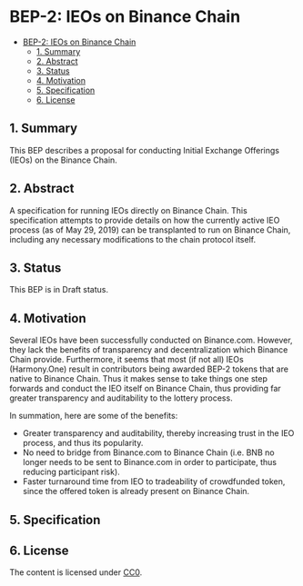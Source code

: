 # BEP-2: IEOs on Binance Chain


- [BEP-2: IEOs on Binance Chain](#ieos-on-binance-chain)
  * [1.  Summary](#1--summary)
  * [2.  Abstract](#2--abstract)
  * [3.  Status](#3--status)
  * [4.  Motivation](#4--motivation)
  * [5.  Specification](#5--specification)
  * [6. License](#6-license)

## 1.  Summary

This BEP describes a proposal for conducting Initial Exchange Offerings (IEOs) on the Binance Chain.

## 2.  Abstract

A specification for running IEOs directly on Binance Chain. This specification attempts to provide details on how the 
currently active IEO process (as of May 29, 2019) can be transplanted to run on Binance Chain, including any necessary 
modifications to the chain protocol itself.

## 3.  Status

This BEP is in Draft status.

## 4.  Motivation

Several IEOs have been successfully conducted on Binance.com. However, they lack the benefits of transparency and 
decentralization which Binance Chain provide. Furthermore, it seems that most (if not all) IEOs (Harmony.One) result in 
contributors being awarded BEP-2 tokens that are native to Binance Chain. Thus it makes sense to take things one step 
forwards and conduct the IEO itself on Binance Chain, thus providing far greater transparency and auditability to 
the lottery process.

In summation, here are some of the benefits:

* Greater transparency and auditability, thereby increasing trust in the IEO process, and thus its popularity.
* No need to bridge from Binance.com to Binance Chain (i.e. BNB no longer needs to be sent to Binance.com in order 
to participate, thus reducing participant risk).
* Faster turnaround time from IEO to tradeability of crowdfunded token, since the offered token is already present on Binance Chain.

## 5.  Specification



## 6. License

The content is licensed under [CC0](https://creativecommons.org/publicdomain/zero/1.0/).
